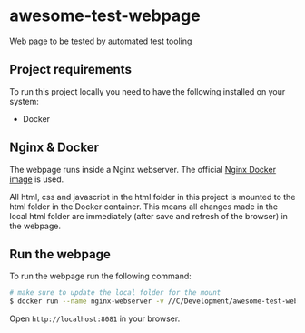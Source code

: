 # awesome-test-webpage
Web page to be tested by automated test tooling

## Project requirements
To run this project locally you need to have the following installed on your system:
* Docker

## Nginx & Docker
The webpage runs inside a Nginx webserver. The official [Nginx Docker image](https://hub.docker.com/_/nginx) is used.

All html, css and javascript in the html folder in this project is mounted to the html folder in the Docker container. This means all changes made in the local html folder are immediately (after save and refresh of the browser) in the webpage.

## Run the webpage
To run the webpage run the following command:
```bash
# make sure to update the local folder for the mount
$ docker run --name nginx-webserver -v //C/Development/awesome-test-webpage/html:/usr/share/nginx/html -d -p 8081:80 nginx
```
Open `http://localhost:8081` in your browser.
